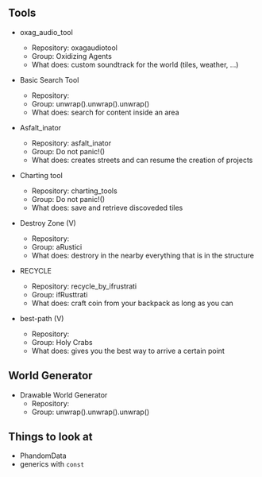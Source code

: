 ## Tools

- oxag_audio_tool 
    - Repository: oxagaudiotool
    - Group: Oxidizing Agents
    - What does: custom soundtrack for the world (tiles, weather, ...)

- Basic Search Tool 
    - Repository: 
    - Group: unwrap().unwrap().unwrap()
    - What does: search for content inside an area

- Asfalt_inator 
    - Repository: asfalt_inator
    - Group: Do not panic!()
    - What does: creates streets and can resume the creation of projects

- Charting tool
    - Repository: charting_tools
    - Group: Do not panic!()
    - What does: save and retrieve discoveded tiles

- Destroy Zone (V) 
    - Repository: 
    - Group: aRustici
    - What does: destrory in the nearby everything that is in the structure

- RECYCLE
    - Repository: recycle_by_ifrustrati
    - Group: ifRusttrati
    - What does: craft coin from your backpack as long as you can

- best-path (V)
    - Repository: 
    - Group: Holy Crabs
    - What does: gives you the best way to arrive a certain point

## World Generator

- Drawable World Generator 
    - Repository: 
    - Group: unwrap().unwrap().unwrap()

## Things to look at
- PhandomData
- generics with `const`
